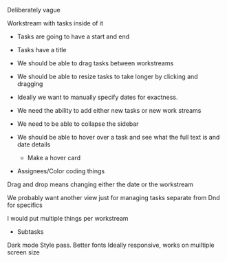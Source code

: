 Deliberately vague


Workstream with tasks inside of it
* Tasks are going to have a start and end
* Tasks have a title

* We should be able to drag tasks between workstreams
* We should be able to resize tasks to take longer by clicking and dragging
* Ideally we want to manually specify dates for exactness.

* We need the ability to add either new tasks or new work streams
* We need to be able to collapse the sidebar

* We should be able to hover over a task and see what the full text is and date details
	* Make a hover card


* Assignees/Color coding things 

Drag and drop means changing either the date or the workstream

We probably want another view just for managing tasks separate from Dnd for specifics



I would put multiple things per workstream

* Subtasks


Dark mode
Style pass. Better fonts
Ideally responsive, works on muiltiple screen size